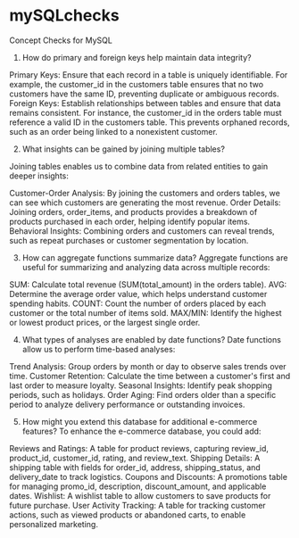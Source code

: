 # mySQLchecks
Concept Checks for MySQL



1. How do primary and foreign keys help maintain data integrity?
   
Primary Keys: Ensure that each record in a table is uniquely identifiable. For example, the customer_id in the customers table ensures that no two customers have the same ID, preventing duplicate or ambiguous records.
Foreign Keys: Establish relationships between tables and ensure that data remains consistent. For instance, the customer_id in the orders table must reference a valid ID in the customers table. This prevents orphaned records, such as an order being linked to a nonexistent customer.


2. What insights can be gained by joining multiple tables?
   
Joining tables enables us to combine data from related entities to gain deeper insights:

Customer-Order Analysis: By joining the customers and orders tables, we can see which customers are generating the most revenue.
Order Details: Joining orders, order_items, and products provides a breakdown of products purchased in each order, helping identify popular items.
Behavioral Insights: Combining orders and customers can reveal trends, such as repeat purchases or customer segmentation by location.


3. How can aggregate functions summarize data?
Aggregate functions are useful for summarizing and analyzing data across multiple records:

SUM: Calculate total revenue (SUM(total_amount) in the orders table).
AVG: Determine the average order value, which helps understand customer spending habits.
COUNT: Count the number of orders placed by each customer or the total number of items sold.
MAX/MIN: Identify the highest or lowest product prices, or the largest single order.


4. What types of analyses are enabled by date functions?
Date functions allow us to perform time-based analyses:

Trend Analysis: Group orders by month or day to observe sales trends over time.
Customer Retention: Calculate the time between a customer's first and last order to measure loyalty.
Seasonal Insights: Identify peak shopping periods, such as holidays.
Order Aging: Find orders older than a specific period to analyze delivery performance or outstanding invoices.


5. How might you extend this database for additional e-commerce features?
To enhance the e-commerce database, you could add:

Reviews and Ratings: A table for product reviews, capturing review_id, product_id, customer_id, rating, and review_text.
Shipping Details: A shipping table with fields for order_id, address, shipping_status, and delivery_date to track logistics.
Coupons and Discounts: A promotions table for managing promo_id, description, discount_amount, and applicable dates.
Wishlist: A wishlist table to allow customers to save products for future purchase.
User Activity Tracking: A table for tracking customer actions, such as viewed products or abandoned carts, to enable personalized marketing.
